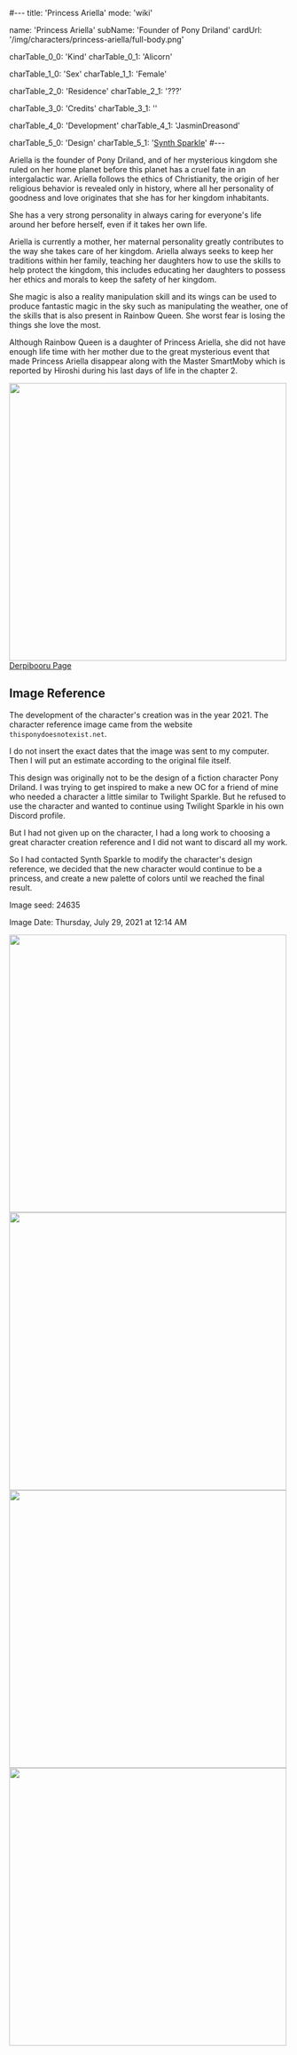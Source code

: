 #---
title: 'Princess Ariella'
mode: 'wiki'

name: 'Princess Ariella'
subName: 'Founder of Pony Driland'
cardUrl: '/img/characters/princess-ariella/full-body.png'

charTable_0_0: 'Kind'
charTable_0_1: 'Alicorn'

charTable_1_0: 'Sex'
charTable_1_1: 'Female'

charTable_2_0: 'Residence'
charTable_2_1: '???'

charTable_3_0: 'Credits'
charTable_3_1: ''

charTable_4_0: 'Development'
charTable_4_1: 'JasminDreasond'

charTable_5_0: 'Design'
charTable_5_1: '[Synth Sparkle](https://derpibooru.org/tags/artist-colon-synthsparkle)'
#---

Ariella is the founder of Pony Driland, and of her mysterious kingdom she ruled on her home planet before this planet has a cruel fate in an intergalactic war. Ariella follows the ethics of Christianity, the origin of her religious behavior is revealed only in history, where all her personality of goodness and love originates that she has for her kingdom inhabitants.

She has a very strong personality in always caring for everyone's life around her before herself, even if it takes her own life.

Ariella is currently a mother, her maternal personality greatly contributes to the way she takes care of her kingdom. Ariella always seeks to keep her traditions within her family, teaching her daughters how to use the skills to help protect the kingdom, this includes educating her daughters to possess her ethics and morals to keep the safety of her kingdom.

She magic is also a reality manipulation skill and its wings can be used to produce fantastic magic in the sky such as manipulating the weather, one of the skills that is also present in Rainbow Queen. She worst fear is losing the things she love the most.

Although Rainbow Queen is a daughter of Princess Ariella, she did not have enough life time with her mother due to the great mysterious event that made Princess Ariella disappear along with the Master SmartMoby which is reported by Hiroshi during his last days of life in the chapter 2.

<img src="/img/characters/princess-ariella/ref.png" height="500">
<a href="https://derpibooru.org/images/2682038" target="_blank">Derpibooru Page</a>

## Image Reference

The development of the character's creation was in the year 2021. The character reference image came from the website `thisponydoesnotexist.net`.

I do not insert the exact dates that the image was sent to my computer. Then I will put an estimate according to the original file itself.

This design was originally not to be the design of a fiction character Pony Driland. I was trying to get inspired to make a new OC for a friend of mine who needed a character a little similar to Twilight Sparkle.
But he refused to use the character and wanted to continue using Twilight Sparkle in his own Discord profile.

But I had not given up on the character, I had a long work to choosing a great character creation reference and I did not want to discard all my work.

So I had contacted Synth Sparkle to modify the character's design reference, we decided that the new character would continue to be a princess, and create a new palette of colors until we reached the final result.

Image seed: 24635

Image Date: Thursday, July 29, 2021 at 12:14 AM

<img src="/img/demo/princess-ariella/seed24635.jpg" height="500">

<img src="/img/demo/princess-ariella/new-pony.jpg" height="500">

<img src="/img/demo/princess-ariella/new-pony3.jpg" height="500">

<img src="/img/demo/princess-ariella/cores.png" height="500">